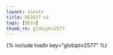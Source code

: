 ```yaml
--- 
layout: sieutv
title: DE2577 s1
tags: [DEtv]
thumb_re: globiptv2577
---
```

{% include tvadv key="globiptv2577" %} 

